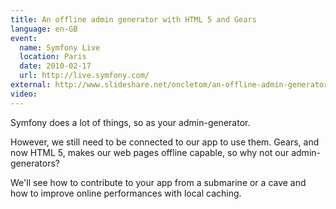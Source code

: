 ```yaml
---
title: An offline admin generator with HTML 5 and Gears
language: en-GB
event:
  name: Symfony Live
  location: Paris
  date: 2010-02-17
  url: http://live.symfony.com/
external: http://www.slideshare.net/oncletom/an-offline-admin-generator-with-html-5-and-gears
video:
---
```


Symfony does a lot of things, so as your admin-generator.

However, we still need to be connected to our app to use them. Gears, and now HTML 5, makes our web pages offline capable, so why not our admin-generators?

We'll see how to contribute to your app from a submarine or a cave and how to improve online performances with local caching.
